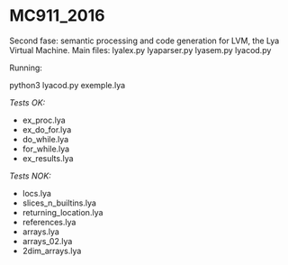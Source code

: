 # MC911_2016

Second fase: semantic processing and code generation for LVM, the Lya Virtual Machine.
Main files: lyalex.py lyaparser.py lyasem.py lyacod.py

Running:

python3 lyacod.py exemple.lya

*Tests OK:*

- ex_proc.lya
- ex_do_for.lya
- do_while.lya
- for_while.lya
- ex_results.lya

*Tests NOK:*

- locs.lya
- slices_n_builtins.lya
- returning_location.lya
- references.lya
- arrays.lya
- arrays_02.lya
- 2dim_arrays.lya
